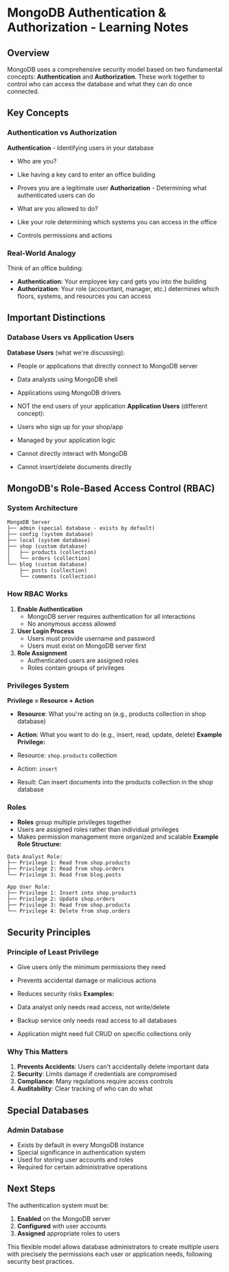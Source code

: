 # MongoDB Authentication & Authorization - Learning Notes

## Overview

MongoDB uses a comprehensive security model based on two fundamental concepts: **Authentication** and **Authorization**. These work together to control who can access the database and what they can do once connected.

## Key Concepts

### Authentication vs Authorization

**Authentication** - Identifying users in your database

- Who are you?
- Like having a key card to enter an office building
- Proves you are a legitimate user
  **Authorization** - Determining what authenticated users can do

- What are you allowed to do?
- Like your role determining which systems you can access in the office
- Controls permissions and actions

### Real-World Analogy

Think of an office building:

- **Authentication**: Your employee key card gets you into the building
- **Authorization**: Your role (accountant, manager, etc.) determines which floors, systems, and resources you can access

## Important Distinctions

### Database Users vs Application Users

**Database Users** (what we're discussing):

- People or applications that directly connect to MongoDB server
- Data analysts using MongoDB shell
- Applications using MongoDB drivers
- NOT the end users of your application
  **Application Users** (different concept):

- Users who sign up for your shop/app
- Managed by your application logic
- Cannot directly interact with MongoDB
- Cannot insert/delete documents directly

## MongoDB's Role-Based Access Control (RBAC)

### System Architecture

```
MongoDB Server
├── admin (special database - exists by default)
├── config (system database)
├── local (system database)
├── shop (custom database)
│   ├── products (collection)
│   └── orders (collection)
└── blog (custom database)
    ├── posts (collection)
    └── comments (collection)
```

### How RBAC Works

1.  **Enable Authentication**
    - MongoDB server requires authentication for all interactions
    - No anonymous access allowed
2.  **User Login Process**
    - Users must provide username and password
    - Users must exist on MongoDB server first
3.  **Role Assignment**
    - Authenticated users are assigned roles
    - Roles contain groups of privileges

### Privileges System

**Privilege = Resource + Action**

- **Resource**: What you're acting on (e.g., products collection in shop database)
- **Action**: What you want to do (e.g., insert, read, update, delete)
  **Example Privilege:**

- Resource: `shop.products` collection
- Action: `insert`
- Result: Can insert documents into the products collection in the shop database

### Roles

- **Roles** group multiple privileges together
- Users are assigned roles rather than individual privileges
- Makes permission management more organized and scalable
  **Example Role Structure:**

```
Data Analyst Role:
├── Privilege 1: Read from shop.products
├── Privilege 2: Read from shop.orders
└── Privilege 3: Read from blog.posts

App User Role:
├── Privilege 1: Insert into shop.products
├── Privilege 2: Update shop.orders
├── Privilege 3: Read from shop.products
└── Privilege 4: Delete from shop.orders
```

## Security Principles

### Principle of Least Privilege

- Give users only the minimum permissions they need
- Prevents accidental damage or malicious actions
- Reduces security risks
  **Examples:**

- Data analyst only needs read access, not write/delete
- Backup service only needs read access to all databases
- Application might need full CRUD on specific collections only

### Why This Matters

1.  **Prevents Accidents**: Users can't accidentally delete important data
2.  **Security**: Limits damage if credentials are compromised
3.  **Compliance**: Many regulations require access controls
4.  **Auditability**: Clear tracking of who can do what

## Special Databases

### Admin Database

- Exists by default in every MongoDB instance
- Special significance in authentication system
- Used for storing user accounts and roles
- Required for certain administrative operations

## Next Steps

The authentication system must be:

1.  **Enabled** on the MongoDB server
2.  **Configured** with user accounts
3.  **Assigned** appropriate roles to users

This flexible model allows database administrators to create multiple users with precisely the permissions each user or application needs, following security best practices.
